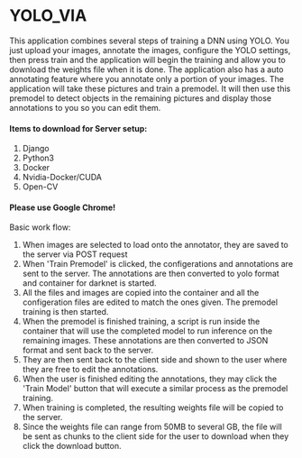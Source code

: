 # YOLO_VIA

This application combines several steps of training a DNN using YOLO. You just upload
your images, annotate the images, configure the YOLO settings, then press train and
the application will begin the training and allow you to download the weights file
when it is done. The application also has a auto annotating feature where you annotate
only a portion of your images. The application will take these pictures and train a
premodel. It will then use this premodel to detect objects in the remaining pictures
and display those annotations to you so you can edit them. 


#### Items to download for Server setup: ####
1. Django
2. Python3
3. Docker
4. Nvidia-Docker/CUDA
5. Open-CV


#### Please use Google Chrome! ####


Basic work flow:
1.  When images are selected to load onto the annotator, they are saved to the server
    via POST request
2.  When 'Train Premodel' is clicked, the configerations  and annotations are sent to the     server. The annotations are then converted to yolo format and container for darknet       is started. 
3.  All the files and images are copied into the container and all the configeration files
    are edited to match the ones given. The premodel training is then started. 
4.  When the premodel is finished training, a script is run inside the container that         will use the completed model to run inference on the remaining images. These              annotations are then converted to JSON format and sent back to the server.
5.  They are then sent back to the client side and shown to the user where they are
    free to edit the annotations. 
6.  When the user is finished editing the annotations, they may click the 'Train Model'
    button that will execute a similar process as the premodel training. 
7.  When training is completed, the resulting weights file will be copied to the server.
8.  Since the weights file can range from 50MB to several GB, the file will be sent
    as chunks to the client side for the user to download when they click the download
    button. 



 
